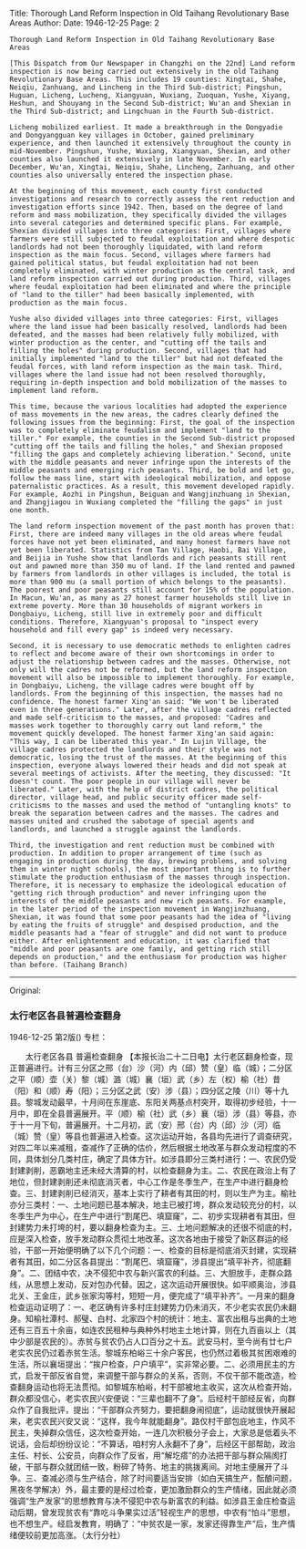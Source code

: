 Title: Thorough Land Reform Inspection in Old Taihang Revolutionary Base Areas
Author:
Date: 1946-12-25
Page: 2
	
	Thorough Land Reform Inspection in Old Taihang Revolutionary Base Areas

	[This Dispatch from Our Newspaper in Changzhi on the 22nd] Land reform inspection is now being carried out extensively in the old Taihang Revolutionary Base Areas. This includes 19 counties: Xingtai, Shahe, Neiqiu, Zanhuang, and Lincheng in the Third Sub-district; Pingshun, Huguan, Licheng, Lucheng, Xiangyuan, Wuxiang, Zuoquan, Yushe, Xiyang, Heshun, and Shouyang in the Second Sub-district; Wu'an and Shexian in the Third Sub-district; and Lingchuan in the Fourth Sub-district.

	Licheng mobilized earliest. It made a breakthrough in the Dongyadie and Dongyangguan key villages in October, gained preliminary experience, and then launched it extensively throughout the county in mid-November. Pingshun, Yushe, Wuxiang, Xiangyuan, Shexian, and other counties also launched it extensively in late November. In early December, Wu'an, Xingtai, Neiqiu, Shahe, Lincheng, Zanhuang, and other counties also universally entered the inspection phase.

	At the beginning of this movement, each county first conducted investigations and research to correctly assess the rent reduction and investigation efforts since 1942. Then, based on the degree of land reform and mass mobilization, they specifically divided the villages into several categories and determined specific plans. For example, Shexian divided villages into three categories: First, villages where farmers were still subjected to feudal exploitation and where despotic landlords had not been thoroughly liquidated, with land reform inspection as the main focus. Second, villages where farmers had gained political status, but feudal exploitation had not been completely eliminated, with winter production as the central task, and land reform inspection carried out during production. Third, villages where feudal exploitation had been eliminated and where the principle of "land to the tiller" had been basically implemented, with production as the main focus.

	Yushe also divided villages into three categories: First, villages where the land issue had been basically resolved, landlords had been defeated, and the masses had been relatively fully mobilized, with winter production as the center, and "cutting off the tails and filling the holes" during production. Second, villages that had initially implemented "land to the tiller" but had not defeated the feudal forces, with land reform inspection as the main task. Third, villages where the land issue had not been resolved thoroughly, requiring in-depth inspection and bold mobilization of the masses to implement land reform.

	This time, because the various localities had adopted the experience of mass movements in the new areas, the cadres clearly defined the following issues from the beginning: First, the goal of the inspection was to completely eliminate feudalism and implement "land to the tiller." For example, the counties in the Second Sub-district proposed "cutting off the tails and filling the holes," and Shexian proposed "filling the gaps and completely achieving liberation." Second, unite with the middle peasants and never infringe upon the interests of the middle peasants and emerging rich peasants. Third, be bold and let go, follow the mass line, start with ideological mobilization, and oppose paternalistic practices. As a result, this movement developed rapidly. For example, Aozhi in Pingshun, Beiguan and Wangjinzhuang in Shexian, and Zhangjiagou in Wuxiang completed the "filling the gaps" in just one month.

	The land reform inspection movement of the past month has proven that: First, there are indeed many villages in the old areas where feudal forces have not yet been eliminated, and many honest farmers have not yet been liberated. Statistics from Tan Village, Haobi, Bai Village, and Beijia in Yushe show that landlords and rich peasants still rent out and pawned more than 350 mu of land. If the land rented and pawned by farmers from landlords in other villages is included, the total is more than 900 mu (a small portion of which belongs to the peasants). The poorest and poor peasants still account for 15% of the population. In Macun, Wu'an, as many as 27 honest farmer households still live in extreme poverty. More than 30 households of migrant workers in Dongbaiyu, Licheng, still live in extremely poor and difficult conditions. Therefore, Xiangyuan's proposal to "inspect every household and fill every gap" is indeed very necessary.

	Second, it is necessary to use democratic methods to enlighten cadres to reflect and become aware of their own shortcomings in order to adjust the relationship between cadres and the masses. Otherwise, not only will the cadres not be reformed, but the land reform inspection movement will also be impossible to implement thoroughly. For example, in Dongbaiyu, Licheng, the village cadres were bought off by landlords. From the beginning of this inspection, the masses had no confidence. The honest farmer Xing'an said: "We won't be liberated even in three generations." Later, after the village cadres reflected and made self-criticism to the masses, and proposed: "Cadres and masses work together to thoroughly carry out land reform," the movement quickly developed. The honest farmer Xing'an said again: "This way, I can be liberated this year." In Lujin Village, the village cadres protected the landlords and their style was not democratic, losing the trust of the masses. At the beginning of this inspection, everyone always lowered their heads and did not speak at several meetings of activists. After the meeting, they discussed: "It doesn't count. The poor people in our village will never be liberated." Later, with the help of district cadres, the political director, village head, and public security officer made self-criticisms to the masses and used the method of "untangling knots" to break the separation between cadres and the masses. The cadres and masses united and crushed the sabotage of special agents and landlords, and launched a struggle against the landlords.

	Third, the investigation and rent reduction must be combined with production. In addition to proper arrangement of time (such as engaging in production during the day, brewing problems, and solving them in winter night schools), the most important thing is to further stimulate the production enthusiasm of the masses through inspection. Therefore, it is necessary to emphasize the ideological education of "getting rich through production" and never infringing upon the interests of the middle peasants and new rich peasants. For example, in the later period of the inspection movement in Wangjinzhuang, Shexian, it was found that some poor peasants had the idea of "living by eating the fruits of struggle" and despised production, and the middle peasants had a "fear of struggle" and did not want to produce either. After enlightenment and education, it was clarified that "middle and poor peasants are one family, and getting rich still depends on production," and the enthusiasm for production was higher than before. (Taihang Branch)



<hr /> 

Original: 


### 太行老区各县普遍检查翻身

1946-12-25
第2版()
专栏：

　　太行老区各县
    普遍检查翻身
    【本报长治二十二日电】太行老区翻身检查，现正普遍进行。计有三分区之邢（台）沙（河）内（邱）赞（皇）临（城）；二分区之平（顺）壶（关）黎（城）潞（城）襄（垣）武（乡）左（权）榆（社）昔（阳）和（顺）寿（阳）；三分区之武（安）涉（县）；四分区之陵（川）等十九县。黎城发动最早，十月间在东崖底、东阳关两基点村突开，取得初步经验，十一月中，即在全县普遍展开。平（顺）榆（社）武（乡）襄（垣）涉（县）等县，亦于十一月下旬，普遍展开。十二月初，武（安）邢（台）内（邱）沙（河）临（城）赞（皇）等县也普遍进入检查。这次运动开始，各县均先进行了调查研究，对四二年以来减租，查减作了正确的估价，然后根据土地改革与群众发动程度的不同，具体划分几类村庄，确定了具体方针。如涉县即分三类村进行：一、农民仍受封建剥削，恶霸地主还未经大清算的村，以检查翻身为主。二、农民在政治上有了地位，但封建剥削还未彻底消灭者，中心工作是冬季生产，在生产中进行翻身检查。三、封建剥削已经消灭，基本上实行了耕者有其田的村，则以生产为主。榆社亦分三类村：一、土地问题已基本解决，地主已被打垮，群众发动较充分的村，以冬季生产为中心，在生产中进行“割尾巴、填窟窿”，二、初步实现耕者有其田，但封建势力未打垮的村，要以翻身检查为主。三、土地问题解决的还很不彻底的村，应是深入检查，放手发动群众贯彻土地改革。这次各地由于接受了新区群运的经验，干部一开始便明确了以下几个问题：一、检查的目标是彻底消灭封建，实现耕者有其田，如二分区各县提出：“割尾巴、填窟窿”，涉县提出“填平补齐，彻底翻身”。二、团结中农，决不侵犯中农与新兴富农的利益。三、大胆放手，走群众路线，从思想上发动，反对包办代替。因之，这次运动开展很快。如平顺奥治，涉县北关、王金庄，武乡张家沟等村，短短一月，便完成了“填平补齐”。一月来的翻身检查运动证明了：一、老区确有许多村庄封建势力仍未消灭，不少老实农民仍未翻身。知榆社潭村、郝璧、白村、北家四个村的统计：地主、富农出租与出典的土地还有三百五十余亩，如连农民租种与典种外村地主土地计算，则在九百亩以上（其中少部是农民的）。赤贫与贫农仍占人口百分之十五。武安马村，至今尚有廿七户老实农民仍过着赤贫生活。黎城东柏峪三十余户客民，也仍然过着极其贫困艰难的生活，所以襄垣提出：“挨户检查，户户填平”，实非常必要。二、必须用民主的方式，启发干部反省自觉，来调整干部与群众的关系，否则，不仅干部不能改造，检查翻身运动也将无法贯彻。如黎城东柏峪，村干部被地主收买，这次从检查开始，群众都没信心，老实农民兴安便说：“三辈也翻不了身”。后经村干部经反省，向群众作了自我批评，提出：“干部群众齐努力，要把翻身闹彻底”，运动就很快开展起来，老实农民兴安又说：“这样，我今年就能翻身”。路仅村干部包庇地主，作风不民主，失掉群众信任，这次检查开始，一连几次积极分子会上，大家总是低着头不说话，会后却纷纷议论：“不算话，咱村穷人永翻不了身”，后经区干部帮助，政治主任、村长、公安员，向群众作了反省，用“解圪瘩”的办法把干部与群众隔阂打破，干部与群众就团结一致，粉碎了特务、地主的挑拨离间。对地主便展开了斗争。三、查减必须与生产结合，除了时间要适当安排（如白天搞生产，酝酿问题，黑夜冬学解决）外，最主要的是经过检查，更加激励群众的生产情绪，因此就必须强调“生产发家”的思想教育与决不侵犯中农与新富农的利益。如涉县王金庄检查运动后期，曾发现贫农有“靠吃斗争果实过活”轻视生产的思想，中农有“怕斗”思想，也不想生产。经启发教育，明确了：“中贫农是一家，发家还得靠生产”后，生产情绪便较前更加高涨。（太行分社）
